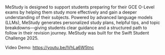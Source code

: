 MeStudy is designed to support students preparing for their GCE O-Level exams by helping them study more effectively and gain a deeper understanding of their subjects. Powered by advanced language models (LLMs), MeStudy generates personalized study plans, helpful tips, and topic breakdowns—giving students clear guidance and a structured path to follow in their revision journey. MeStudy was built for the Swift Student Challenge 2025. 

Video Demo: https://youtu.be/lVhLa6W5tnc
